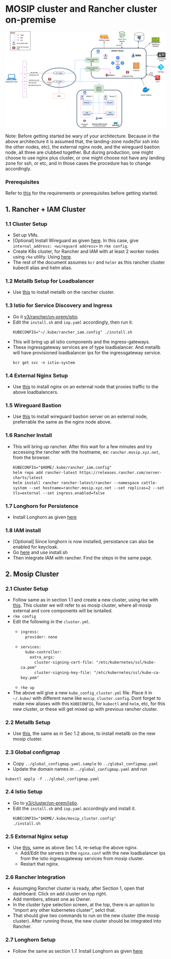 # MOSIP cluster and Rancher cluster on-premise

![Architecture](../../docs/images/deployment_architecture.png)

Note: Before getting started be wary of your architecture. Because in the above architecture it is assumed that, the landing-zone node(for ssh into the other nodes, etc), the external nginx node, and the wireguard bastion node, all three are clubbed together. But during production, one might choose to use nginx plus cluster, or one might choose not have any landing zone for ssh, or etc, and in those cases the procedure has to change accordingly.

### Prerequisites

Refer to [this](./requirements.md) for the requirements or prerequisites before getting started.

## 1. Rancher + IAM Cluster

### 1.1 Cluster Setup
* Set up VMs.
* [Optional] Install Wireguard as given [here](wireguard-mesh/README.md). In this case, give `internal_address: <wireguard address>` in `rke config`.
* Create K8s cluster, for Rancher and IAM with at least 2 worker nodes using `rke` utility. Using [here](../../docs/rke-setup.md).
* The rest of the document assumes `kcr` and `helmr` as this rancher cluster kubectl alias and helm alias.

### 1.2 Metallb Setup for Loadbalancer

* Use [this](./metallb/) to install metallb on the rancher cluster.

### 1.3 Istio for Service Discovery and Ingress

* Go it [v3/rancher/on-prem/istio](../../rancher/on-prem/istio).
* Edit the `install.sh` and `iop.yaml` accordingly, then run it.
  ```
  KUBECONFIG="~/.kube/rancher_iam.config" ./install.sh
  ```
* This will bring up all istio components and the ingress-gateways.
* These ingressgateway services are of type loadbalancer. And metallb will have provisioned loadbalancer ips for the ingressgateway service.
  ```
  kcr get svc -n istio-system
  ```


### 1.4 External Nginx Setup

* Use [this](./nginx/) to install nginx on an external node that proxies traffic to the above loadbalancers.

### 1.5 Wireguard Bastion

* Use [this](../../docs/wireguard_bastion.md) to install wireguard bastion server on an external node, preferrable the same as the nginx node above.

### 1.6 Rancher Install

* This will bring up rancher. After this wait for a few minutes and try accessing the rancher with the hostname, ex: `rancher.mosip.xyz.net`, from the browser.
  ```
  KUBECONFIG="$HOME/.kube/rancher_iam.config"
  helm repo add rancher-latest https://releases.rancher.com/server-charts/latest
  helm install rancher rancher-latest/rancher --namespace cattle-system --set hostname=rancher.mosip.xyz.net --set replicas=2 --set tls=external --set ingress.enabled=false
  ```

### 1.7 Longhorn for Persistence

* Install Longhorn as given [here](../longhorn/README.md)

### 1.8 IAM install

* [Optional] Since longhorn is now installed, persistance can also be enabled for keycloak.
* Go [here](../../external/iam) and use install.sh
* Then integrate IAM with rancher. Find the steps in the same page.

## 2. Mosip Cluster

### 2.1 Cluster Setup

* Follow same as in section 1.1 and create a new cluster, using rke with [this](../../docs/rke-setup.md). This cluster we will refer to as mosip cluster, where all mosip external and core components will be isntalled.
* `rke config`
* Edit the following in the `cluster.yml`.
  * ```
    ingress:
      provider: none
    ```
  * ```
    services:
      kube-controller:
        extra_args:
          cluster-signing-cert-file: "/etc/kubernetes/ssl/kube-ca.pem"
          cluster-signing-key-file: "/etc/kubernetes/ssl/kube-ca-key.pem"
    ```
  * `rke up`
* The above will give a new `kube_config_cluster.yml` file. Place it in `~/.kube/` with different name like `mosip_cluster.config`. Dont forget to make new aliases with this `KUBECONFIG`, for `kubectl` and `helm`, etc, for this new cluster, or these will get mixed up with previous rancher cluster.

### 2.2 Metallb Setup

* Use [this](./metallb/), the same as in Sec 1.2 above, to install metallb on the new mosip cluster.

### 2.3 Global configmap

* Copy `../global_configmap.yaml.sample` to `../global_configmap.yaml`  
* Update the domain names in `../global_configmap.yaml` and run
```
kubectl apply -f ../global_configmap.yaml
```

### 2.4 Istio Setup

* Go to [v3/cluster/on-prem/istio](./istio/).
* Edit the `install.sh` and `iop.yaml` accordingly and install it.
  ```
  KUBECONFIG="$HOME/.kube/mosip_cluster.config"
  ./install.sh
  ```

### 2.5 External Nginx setup

* Use [this](./nginx/), same as above Sec 1.4, re-setup the above nginx.
  * Add/Edit the servers in the `nginx.conf` with the new loadbalancer ips from the istio ingressgateway services from mosip cluster.
  * Restart that nginx.

### 2.6 Rancher Integration

* Assumging Rancher cluster is ready, after Section 1, open that dashboard. Click on add cluster on top right.
* Add members, atleast one as Owner.
* In the cluster type selection screen, at the top, there is an option to "import any other kubernetes cluster", selct that.
* That should give two commands to run on the new cluster (the mosip cluster). After running those, the new cluster should be integrated into Rancher.

### 2.7 Longhorn Setup

* Follow the same as section 1.7. Install Longhorn as given [here](../longhorn/README.md)
